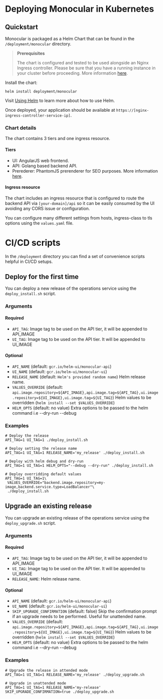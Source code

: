 # Deploying Monocular in Kubernetes

## Quickstart

Monocular is packaged as a Helm Chart that can be found in the `/deployment/monocular` directory.

> **Prerequisites**
>
> The chart is configured and tested to be used alongside an Nginx Ingress controller. Please be sure that you have a running instance in your cluster before proceeding. More information  [here](https://github.com/kubernetes/ingress/tree/master/controllers/nginx).

Install the chart:

```
helm install deployment/monocular
```

Visit [Using Helm](https://github.com/kubernetes/helm/blob/master/docs/using_helm.md) to learn more about how to use Helm.

Once deployed, your application should be available at `https://[nginx-ingress-controller-service-ip]`.

### Chart details

The chart contains 3 tiers and one ingress resource.

#### Tiers

  * UI: AngularJS web frontend.
  * API: Golang based backend API.
  * Prerederer: PhantomJS prerenderer for SEO purposes. More information [here](https://github.com/prerender/prerender).

#### Ingress resource

The chart includes an ingress resource that is configured to route the backend API via `[your-domain]/api` so it can be easily consumed by the UI avoiding any CORS issue or configuration.

You can configure many different settings from hosts, ingress-class to tls options using the `values.yaml` file.

# CI/CD scripts

In the `/deployment` directory you can find a set of convenience scripts helpful in CI/CD setups.

## Deploy for the first time

You can deploy a new release of the operations service
using the `deploy_install.sh` script.

### Arguments

#### Required

* `API_TAG`: Image tag to be used on the API tier, it will be appended to API_IMAGE
* `UI_TAG`: Image tag to be used on the API tier. It will be appended to UI_IMAGE

#### Optional

* `API_NAME` (default: `gcr.io/helm-ui/monocular-api`)
* `UI_NAME` (default: `gcr.io/helm-ui/monocular-ui`)
* `RELEASE_NAME` (default: `Helm's provided random name`) Helm release
  name.
* `VALUES_OVERRIDE` (default: `api.image.repository=${API_IMAGE},api.image.tag=${API_TAG},ui.image.repository=${UI_IMAGE},ui.image.tag=${UI_TAG}`) Helm values to be overridden (`helm install --set $VALUES_OVERRIDE`)
* `HELM_OPTS` (default: no value) Extra options to be passed to the helm
  command i.e --dry-run --debug

### Examples

```
# Deploy the release
API_TAG=1 UI_TAG=1 ./deploy_install.sh

# Deploy setting the release name
API_TAG=1 UI_TAG=1 RELEASE_NAME='my_release' ./deploy_install.sh

# Deploy with helm debug and dry-run
API_TAG=1 UI_TAG=1 HELM_OPTS="--debug --dry-run" ./deploy_install.sh

# Deploy overridding default values
API_TAG=1 UI_TAG=1\
 VALUES_OVERRIDE="backend.image.repository=my-image,backend.service.type=LoadBalancer"\
 ./deploy_install.sh
```

## Upgrade an existing release

You can upgrade an existing release of the operations service using the `deploy_upgrade.sh` script.

### Arguments

#### Required

* `API_TAG`: Image tag to be used on the API tier, it will be appended to API_IMAGE
* `UI_TAG`: Image tag to be used on the API tier. It will be appended to UI_IMAGE
* `RELEASE_NAME`: Helm release name.

#### Optional

* `API_NAME` (default: `gcr.io/helm-ui/monocular-api`)
* `UI_NAME` (default: `gcr.io/helm-ui/monocular-ui`)
* `SKIP_UPGRADE_CONFIRMATION` (default: false) Skip the confirmation
  prompt if an upgrade needs to be performed. Useful for unattended
  name.
* `VALUES_OVERRIDE` (default: `api.image.repository=${API_IMAGE},api.image.tag=${API_TAG},ui.image.repository=${UI_IMAGE},ui.image.tag=${UI_TAG}`) Helm values to be overridden (`helm install --set $VALUES_OVERRIDE`)
* `HELM_OPTS` (default: no value) Extra options to be passed to the helm
  command i.e --dry-run --debug

### Examples

```
# Upgrade the release in attended mode
API_TAG=1 UI_TAG=1 RELEASE_NAME='my_release' ./deploy_upgrade.sh

# Upgrade in unattended mode
API_TAG=1 UI_TAG=1 RELEASE_NAME='my-release' SKIP_UPGRADE_CONFIRMATION=true ./deploy_upgrade.sh
```
